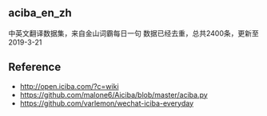 ## aciba_en_zh
中英文翻译数据集，来自金山词霸每日一句
数据已经去重，总共2400条，更新至2019-3-21
## Reference
- http://open.iciba.com/?c=wiki
- https://github.com/malone6/Aiciba/blob/master/aciba.py
- https://github.com/varlemon/wechat-iciba-everyday
